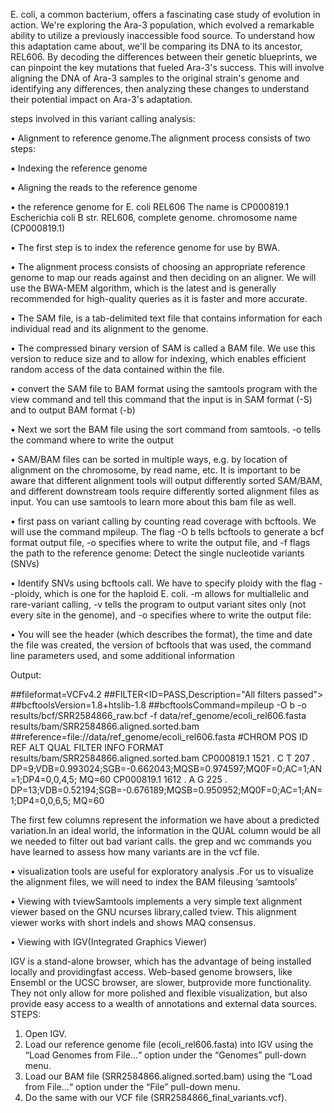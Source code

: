 E. coli, a common bacterium, offers a fascinating case study of evolution in action. We're exploring the 
Ara-3 population, which evolved a remarkable ability to utilize a previously inaccessible food source. To 
understand how this adaptation came about, we'll be comparing its DNA to its ancestor, REL606. By 
decoding the differences between their genetic blueprints, we can pinpoint the key mutations that fueled 
Ara-3's success. This will involve aligning the DNA of Ara-3 samples to the original strain's genome and 
identifying any differences, then analyzing these changes to understand their potential impact on Ara-3's 
adaptation.

steps involved in this variant calling analysis:

• Alignment to reference genome.The alignment process consists of two steps:

▪ Indexing the reference genome

▪ Aligning the reads to the reference genome

• the reference genome for E. coli REL606 The name is CP000819.1 Escherichia coli B str. REL606, complete genome. chromosome name (CP000819.1) 

• The first step is to index the reference genome for use by BWA.

• The alignment process consists of choosing an appropriate reference genome to map our reads against and then deciding on an aligner. We will use the BWA-MEM algorithm, which is the latest and is generally recommended for high-quality queries as it is faster and more accurate.

• The SAM file, is a tab-delimited text file that contains information for each individual read and its alignment to the genome. 

• The compressed binary version of SAM is called a BAM file. We use this version to reduce size and to allow for indexing, which enables efficient random access of the data contained within the file.

• convert the SAM file to BAM format using the samtools program with the view command and tell this command that the input is in SAM format (-S) and to output BAM format (-b)

• Next we sort the BAM file using the sort command from samtools. -o tells the command where to write the output

• SAM/BAM files can be sorted in multiple ways, e.g. by location of alignment on the chromosome, by read name, etc. It is important to be aware that different alignment tools will output differently sorted SAM/BAM, and different downstream tools require differently sorted alignment files as input. You can use samtools to learn more about this bam file as well.

• first pass on variant calling by counting read coverage with bcftools. We will use the command mpileup. The flag -O b tells bcftools to generate a bcf format output file, -o specifies where to write the output file, and -f flags the path to the reference genome: Detect the single nucleotide variants (SNVs)

• Identify SNVs using bcftools call. We have to specify ploidy with the flag --ploidy, which is one for the haploid E. coli. -m allows for multiallelic and rare-variant calling, -v tells the program to output variant sites only (not every site in the genome), and -o specifies where to write the output file:

• You will see the header (which describes the format), the time and date the file was created, the version of bcftools that was used, the command line parameters used, and some additional information

Output:

##fileformat=VCFv4.2
##FILTER<ID=PASS,Description="All filters passed">
##bcftoolsVersion=1.8+htslib-1.8
##bcftoolsCommand=mpileup -O b -o results/bcf/SRR2584866_raw.bcf -f
data/ref_genome/ecoli_rel606.fasta results/bam/SRR2584866.aligned.sorted.bam
##reference=file://data/ref_genome/ecoli_rel606.fasta
#CHROM POS ID REF ALT QUAL FILTER INFO FORMAT
results/bam/SRR2584866.aligned.sorted.bam
CP000819.1 1521 . C T 207 .
DP=9;VDB=0.993024;SGB=-0.662043;MQSB=0.974597;MQ0F=0;AC=1;AN=1;DP4=0,0,4,5;
MQ=60
CP000819.1 1612 . A G 225 .
DP=13;VDB=0.52194;SGB=-0.676189;MQSB=0.950952;MQ0F=0;AC=1;AN=1;DP4=0,0,6,5;
MQ=60

The first few columns represent the information we have about a predicted variation.In an ideal world, the information in the QUAL column would be all we needed to filter out bad variant calls. the grep and wc commands you have learned to assess how many variants are in the vcf
file.

• visualization tools are useful for exploratory analysis .For us to visualize the alignment files, we will need to index the BAM fileusing ‘samtools’


• Viewing with tviewSamtools implements a very simple text alignment viewer based on the GNU ncurses library,called tview. This alignment viewer works with short indels and shows MAQ consensus.


• Viewing with IGV(Integrated Graphics Viewer)

IGV is a stand-alone browser, which has the advantage of being installed locally and providingfast access. Web-based genome browsers, like Ensembl or the UCSC browser, are slower, butprovide more functionality. They not only allow for more polished and flexible visualization, but also provide easy access to a wealth of annotations and external data sources.
STEPS:
1. Open IGV.
2. Load our reference genome file (ecoli_rel606.fasta) into IGV using the “Load Genomes
from File…“ option under the “Genomes” pull-down menu.
3. Load our BAM file (SRR2584866.aligned.sorted.bam) using the “Load from File…“
option under the “File” pull-down menu.
4. Do the same with our VCF file (SRR2584866_final_variants.vcf).
